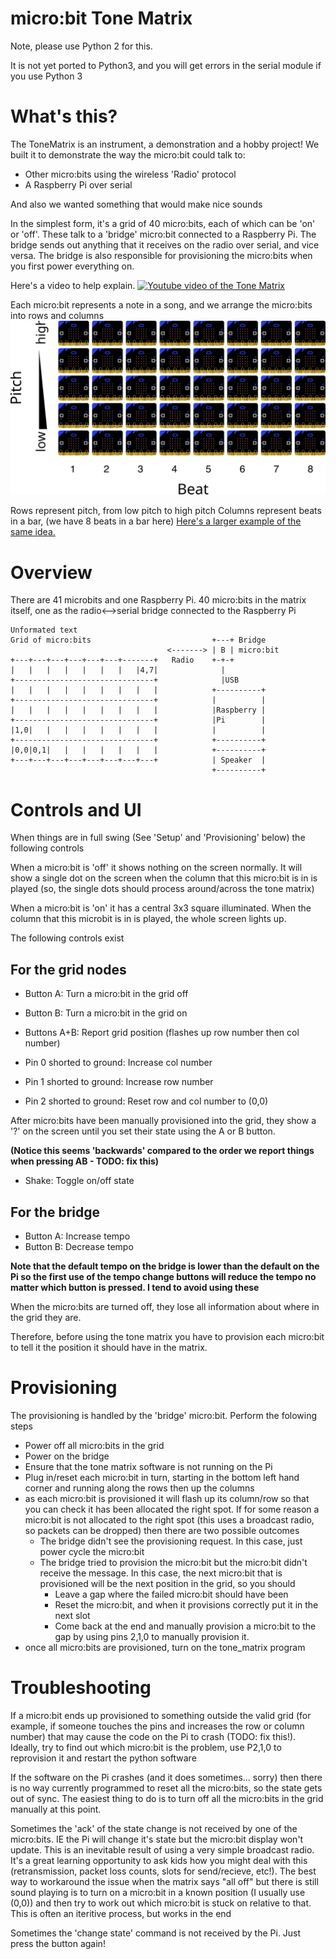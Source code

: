 # micro:bit Tone Matrix

Note, please use Python 2 for this.

It is not yet ported to Python3, and you will get errors in the serial
module if you use Python 3

# What's this?

The ToneMatrix is an instrument, a demonstration and a hobby project! We built it to demonstrate the way the micro:bit could talk to:

 * Other micro:bits using the wireless 'Radio' protocol
 * A Raspberry Pi over serial

And also we wanted something that would make nice sounds

In the simplest form, it's a grid of 40 micro:bits, each of which can be 'on' or 'off'. These talk to a 'bridge' micro:bit connected to a Raspberry Pi. The bridge sends out anything that it receives on the radio over serial, and vice versa. The bridge is also responsible for provisioning the micro:bits when you first power everything on.

Here's a video to help explain.
[![Youtube video of the Tone Matrix](https://img.youtube.com/vi/nzg_t5WtEk4/0.jpg)](https://www.youtube.com/watch?v=nzg_t5WtEk4&feature=youtu.be&t=76)


Each micro:bit represents a note in a song, and we arrange the micro:bits into rows and columns
![The tone matrix](graphics/overview.svg)

Rows represent pitch, from low pitch to high pitch
Columns represent beats in a bar, (we have 8 beats in a bar here)
[Here's a larger example of the same idea.](http://tonematrix.audiotool.com/)

# Overview

There are 41 microbits and one Raspberry Pi. 40 micro:bits in the matrix itself, one as the radio<-->serial bridge connected to the Raspberry Pi

    Unformated text
	Grid of micro:bits                           +---+ Bridge
	                                   <-------> | B | micro:bit
	+---+---+---+---+---+---+-------+   Radio    +-+-+
	|   |   |   |   |   |   |   |4,7|              |
	+-------------------------------+              |USB
	|   |   |   |   |   |   |   |   |            +----------+
	+-------------------------------+            |          |
	|   |   |   |   |   |   |   |   |            |Raspberry |
	+-------------------------------+            |Pi        |
	|1,0|   |   |   |   |   |   |   |            |          |
	+-------------------------------+            +----------+
	|0,0|0,1|   |   |   |   |   |   |            +----------+
	+---+---+---+---+---+---+---+---+            | Speaker  |
	                                             +----------+


# Controls and UI

When things are in full swing (See 'Setup' and 'Provisioning' below) the following controls 

When a micro:bit is 'off' it shows nothing on the screen normally. It will show a single dot on the screen when the column that this micro:bit is in is played (so, the single dots should process around/across the tone matrix)

When a micro:bit is 'on' it has a central 3x3 square illuminated. When the column that this microbit is in is played, the whole screen lights up.

The following controls exist

## For the grid nodes

* Button A: Turn a micro:bit in the grid off
* Button B: Turn a micro:bit in the grid on
* Buttons A+B: Report grid position (flashes up row number then col number)

* Pin 0 shorted to ground: Increase col number
* Pin 1 shorted to ground: Increase row number
* Pin 2 shorted to ground: Reset row and col number to (0,0)

After micro:bits have been manually provisioned into the grid, they show a '?' on the screen until you set their state using the A or B button.

**(Notice this seems 'backwards' compared to the order we report things when pressing AB - TODO: fix this)**

* Shake: Toggle on/off state

## For the bridge

* Button A: Increase tempo
* Button B: Decrease tempo

**Note that the default tempo on the bridge is lower than the default on the Pi so the first use of the tempo change buttons will reduce the tempo no matter which button is pressed. I tend to avoid using these**


When the micro:bits are turned off, they lose all information about where in the grid they are.

Therefore, before using the tone matrix you have to provision each micro:bit to tell it the position it should have in the matrix.

# Provisioning

The provisioning is handled by the 'bridge' micro:bit. Perform the folowing steps

 * Power off all micro:bits in the grid
 * Power on the bridge
 * Ensure that the tone matrix software is not running on the Pi
 * Plug in/reset each micro:bit in turn, starting in the bottom left hand corner and running along the rows then up the columns
 * as each micro:bit is provisioned it will flash up its column/row so that you can check it has been allocated the right spot. If for some reason a micro:bit is not allocated to the right spot (this uses a broadcast radio, so packets can be dropped) then there are two possible outcomes
   * The bridge didn't see the provisioning request. In this case, just power cycle the micro:bit
   * The bridge tried to provision the micro:bit but the micro:bit didn't receive the message. In this case, the next micro:bit that is provisioned will be the next position in the grid, so you should 
     * Leave a gap where the failed micro:bit should have been
     * Reset the micro:bit, and when it provisions correctly put it in the next slot
     * Come back at the end and manually provision a micro:bit to the gap by using pins 2,1,0 to manually provision it.
 * once all micro:bits are provisioned, turn on the tone_matrix program


# Troubleshooting

If a micro:bit ends up provisioned to something outside the valid grid (for example, if someone touches the pins and increases the row or column number) that may cause the code on the Pi to crash (TODO: fix this!). Ideally, try to find out which micro:bit is the problem, use P2,1,0 to reprovision it and restart the python software

If the software on the Pi crashes (and it does sometimes... sorry) then there is no way currently programmed to reset all the micro:bits, so the state gets out of sync. The easiest thing to do is to turn off all the micro:bits in the grid manually at this point.

Sometimes the 'ack' of the state change is not received by one of the micro:bits. IE the Pi will change it's state but the micro:bit display won't update. This is an inevitable result of using a very simple broadcast radio. It's a great learning opportunity to ask kids how you might deal with this (retransmission, packet loss counts, slots for send/recieve, etc!).  The best way to workaround the issue when the matrix says "all off" but there is still sound playing is to turn on a micro:bit in a known position (I usually use (0,0)) and then try to work out which micro:bit is stuck on relative to that. This is often an iteritive process, but works in the end

Sometimes the 'change state' command is not received by the Pi. Just press the button again!

